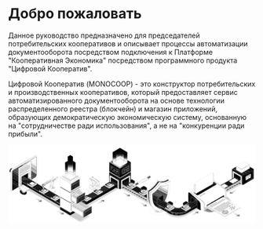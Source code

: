 # Добро пожаловать

Данное руководство предназначено для председателей потребительских кооперативов и описывает процессы автоматизации документооборота посредством подключения к Платформе "Кооперативная Экономика" посредством программного продукта "Цифровой Кооператив". 

Цифровой Кооператив (MONOCOOP) - это конструктор потребительских и производственных кооперативов, который предоставляет сервис автоматизированного документооборота на основе технологии распределенного реестра (блокчейн) и магазин приложений, образующих демократическую экономическую систему, основанную на "сотрудничестве ради использования", а не на "конкуренции ради прибыли".

![alt text](/assets/conveer.png)